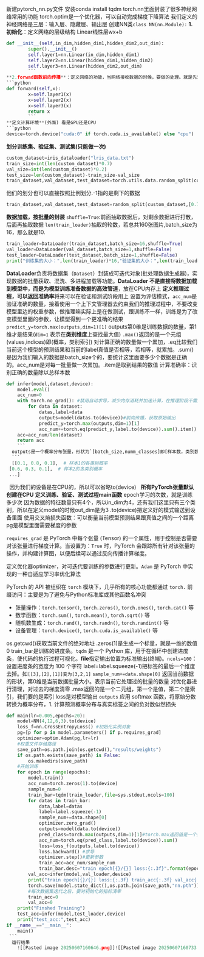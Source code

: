 新建pytorch_nn.py文件
安装conda install tqdm
torch.nn里面封装了很多神经网络常用的功能
torch.optim是一个优化器，可以自动完成梯度下降算法
我们定义的神经网络是三层：输入层、隐藏层、输出层
创建NN类`class NN(nn.Module):`
**1.初始化**：定义网络的层级结构  Linear线性层wx+b
```python
def __init__(self,in_dim,hidden_dim1,hidden_dim2,out_dim):
        super().__init__()
        self.layer1=nn.Linear(in_dim,hidden_dim1)
        self.layer2=nn.Linear(hidden_dim1,hidden_dim2)
        self.layer3=nn.Linear(hidden_dim2,out_dim)
        ```
**2.forwad函数前向传播**：定义网络的功能，当网络接收数据的时候，要做的处理。就是先进入第一层，再进入第二层，再进入第三层，返回最终结果
```python
def forward(self,x):
        x=self.layer1(x)
        x=self.layer2(x)
        x=self.layer3(x)
        return x
        ```
**定义计算环境**(外面) 看是GPU还是CPU
```python
device=torch.device("cuda:0" if torch.cuda.is_available() else "cpu")
```
**划分训练集、验证集、测试集(只能做一次)**
```python
custom_dataset=iris_dataloader("lris_data.txt")
train_size=int(len(custom_dataset)*0.7)
val_size=int(len(custom_dataset)*0.2)
test_size=len(custom_dataset)-train_size-val_size
train_dataset,val_dataset,test_dataset=torch.utils.data.random_split(custom_dataset,[train_size,val_size,test_size])
```
他们的划分也可以直接按照比例划分.-1指的是剩下的数据
```python
train_dataset,val_dataset,test_dataset=random_split(custom_dataset,[0.7,0.2,-1])
```
**数据加载，按批量的封装**
`shuffle=True`:前面抽取数据后，对剩余数据进行打散，后面再抽取数据
`len(train_loader)`抽取的轮数，若总共160张图片,batch_size为16，那么就是10.
```python
train_loader=DataLoader(train_dataset,batch_size=16,shuffle=True)
val_loader=DataLoader(val_dataset,batch_size=1,shuffle=False)
test_loader=DataLoader(test_dataset,batch_size=1,shuffle=False)
print("训练集的大小：",len(train_loader)*16,"验证集的大小：",len(train_loader),"测试集的大小：",len(test_loader))
```
**DataLoader**负责将数据集（`Dataset`）封装成可迭代对象(批处理数据生成器)，实现数据的批量获取、混洗、多进程加载等功能。**DataLoader 不是直接将数据加载到模型中，而是为模型训练准备数据的高效管道​**​，放在CPU内存上
**定义推理过程，可以返回准确率**将来可以在验证和测试阶段用上
设置为评估模式，`acc_num`是验证准确的数量，接着使用一个上下文管理器去约束我们的推理过程中，不要改变模型里边的权重参数，做推理嘛实际上是在做测试，跟训练不一样，训练是为了改变模型里面的参数，让模型得到一个更准确的结果
`predict_y=torch.max(outputs,dim=1)[1]` outputs第0维是训练数据的数量，第1维才是结果(`dim=1` 表示在​**​类别维度​**​上查找最大值) `.max()`返回的是一个元组(values,indices)即(概率，类别索引)
对计算正确的数量做一个累加，.eq比较我们当前这个模型的预测结果和当前的label真值是否相等，若相等，就累加。.sum()是因为我们输入的数据是batch_size个的，要统计这里面要多少个数据是正确的。acc_num是对每一批量做一次累加。.item是取到结果的数值
计算准确率：识别正确的数量除以总样本数
```python
def infer(model,dataset,device):
    model.eval()
    acc_num=0
    with torch.no_grad(): #禁用自动求导，减少内存消耗并加速计算，在推理阶段不需要计算梯度
        for data in dataset:
            datas,label=data
            outputs=model(datas.to(device))#前向传播，获取原始输出
            predict_y=torch.max(outputs,dim=1)[1]
            acc_num+=torch.eq(predict_y,label.to(device)).sum().item()
    acc=acc_num/len(dataset)
    return acc
    ```
  outputs是一个概率分布张量，形状为`[batch_size,numm_classes]即[样本数，类别数]`如
  ```
  [[0.1, 0.8, 0.1],  # 样本1的各类别概率
 [0.6, 0.3, 0.1],  # 样本2的各类别概率
 ...]
 ```
  因为我们的设备是在CPU的，所以可以省略to(device)
  **所有PyTorch张量默认创建在CPU**
**定义训练、验证、测试过程main函数**
epoch学习的次数，就是训练多少次
因为数据的特征数量只有4个，所以in_dim为4，还有我们这里只有三个类别，所以在定义model的时候out_dim是为3
.to(device)把定义好的模式输送到设备里面
使用交叉熵损失函数：可以衡量当前模型预测结果跟真值之间的一个距离
pg是模型里面需要梯度的参数

`requires_grad` 是 PyTorch 中每个张量 (Tensor) 的一个属性，用于控制是否需要对该张量进行梯度计算。当设置为：`True` 时，PyTorch 会跟踪所有针对该张量的操作，并构建计算图，以便后续可以通过反向传播计算梯度。

定义优化器optimizer，对可迭代要训练的参数进行更新。`Adam` 是 PyTorch 中实现的一种自适应学习率优化算法

PyTorch 的 API 被组织在 `torch` 模块下，几乎所有的核心功能都通过 `torch.` 前缀访问：主要是为了避免与Python标准库或其他函数名冲突
- 张量操作：`torch.tensor()`, `torch.zeros()`, `torch.ones()`, `torch.cat()` 等
- 数学函数：`torch.sum()`, `torch.mean()`, `torch.sqrt()` 等
- 随机数生成：`torch.rand()`, `torch.randn()`, `torch.randint()` 等
- 设备管理：`torch.device()`, `torch.cuda.is_available()` 等

os.getcwd()获取当前文件的绝对地址
.zeros(1)是生成一个标量，就是一维的数值0
train_bar是训练的进度条。`tqdm` 是一个 Python 库，用于在循环中创建进度条，使代码的执行过程可视化。**file**指定输出位置为标准输出(终端)。`ncols=100`：设置进度条的宽度为 100 个字符
label=label.squeeze(-1)把标签的最后一个维度去掉。如`[[3],[2],[1]]变为[3,2,1]`
`sample_num+=data.shape[0]` 返回当前数据的形状，第0维是当前数据批量大小。表示当前它处理过的批量的数量
对优化器进行清理，对过去的梯度清零
.max返回的是一个二元组，第一个是值，第二个是索引，我们要的是索引
loss是对模型输出 `outputs` 应用 softmax 函数，将原始分数转换为概率分布，1. 计算预测概率分布与真实标签之间的负对数似然损失
```python
def main(lr=0.005,epochs=20):
    model=NN(4,12,6,3).to(device)
    loss_f=nn.CrossEntropyLoss() #初始化实例对象
    pg=[p for p in model.parameters() if p.requires_grad]
    optimizer=optim.Adam(pg,lr=lr)
    #权重文件存储路径
    save_path=os.path.join(os.getcwd(),"results/weights")
    if os.path.exists(save_path) is False:
        os.makedirs(save_path)
    #开始训练
    for epoch in range(epochs):
        model.train()
        acc_num=torch.zeros(1).to(device)
        sample_num=0
        train_bar=tqdm(train_loader,file=sys.stdout,ncols=100)
        for datas in train_bar:
            data,label=datas
            label=label.squeeze(-1)
            sample_num+=data.shape[0]
            optimizer.zero_grad()
            outputs=model(data.to(device))
            pred_class=torch.max(outputs,dim=1)[1]#torch.max返回值是一个元组，第一个元素是max值，第二个是max索引
            acc_num=torch.eq(pred_class,label.to(device)).sum()
            loss=loss_f(outputs,label.to(device))
            loss.backward() #求导
            optimizer.step()#更新参数
            train_acc=acc_num/sample_num
            train_bar.desc="train epoch[{}/{}] loss:{:.3f}".format(epoch+1,epochs,loss)
        val_acc=infer(model,val_loader,device)
        print("train epoch[{}/{}] loss:{:.3f} train_acc{:.3f} val_acc{:.3f}".format(epoch+1,epochs,loss,train_acc,val_acc))
        torch.save(model.state_dict(),os.path.join(save_path,"nn.pth"))
        #每次数据集迭代之后，要对初始化的指标清零
        train_acc=0
        val_acc=0
    print("Finshed Training")
    test_acc=infer(model,test_loader,device)
    print("test_acc:",test_acc)
if __name__=="__main__":
    main()
 ```
  运行结果
    ![[Pasted image 20250607160646.png]]![[Pasted image 20250607160733.png]]